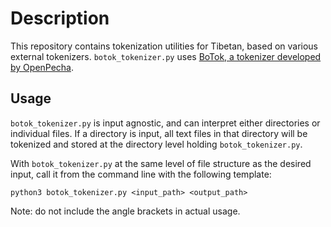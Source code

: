 # Description

This repository contains tokenization utilities for Tibetan, based on various external tokenizers. `botok_tokenizer.py` uses [BoTok, a tokenizer developed by OpenPecha](https://github.com/OpenPecha/Botok). 

## Usage

`botok_tokenizer.py` is input agnostic, and can interpret either directories or individual files. If a directory is input, all text files in that directory will be tokenized and stored at the directory level holding `botok_tokenizer.py`. 

With `botok_tokenizer.py` at the same level of file structure as the desired input, call it from the command line with the following template:

`python3 botok_tokenizer.py <input_path> <output_path>`

Note: do not include the angle brackets in actual usage. 

